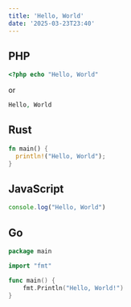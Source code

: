 ```yaml
---
title: 'Hello, World'
date: '2025-03-23T23:40'
---
```


## PHP

```php
<?php echo "Hello, World"
```
or
```php
Hello, World
```

## Rust


```rust
fn main() {
  println!("Hello, World");
}
```

## JavaScript

```js
console.log("Hello, World")
```

## Go

```go
package main

import "fmt"

func main() {
    fmt.Println("Hello, World!")
}
```
